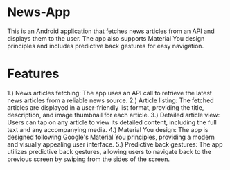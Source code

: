 # News-App

This is an Android application that fetches news articles from an API and displays them to the user. The app also supports Material You design principles and includes predictive back gestures for easy navigation.

# Features

1.) News articles fetching: The app uses an API call to retrieve the latest news articles from a reliable news source.
2.) Article listing: The fetched articles are displayed in a user-friendly list format, providing the title, description, and image thumbnail for  each article.
3.) Detailed article view: Users can tap on any article to view its detailed content, including the full text and any accompanying media.
4.) Material You design: The app is designed following Google's Material You principles, providing a modern and visually appealing user interface.
5.) Predictive back gestures: The app utilizes predictive back gestures, allowing users to navigate back to the previous screen by swiping from the sides of the screen.
